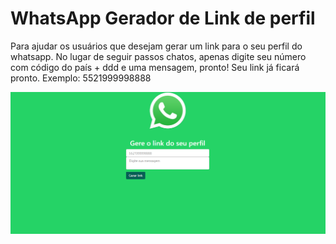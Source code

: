 # WhatsApp Gerador de Link de perfil

Para ajudar os usuários que desejam gerar um link para o seu perfil do whatsapp. No lugar de seguir passos chatos, apenas digite seu número com código do país + ddd e uma mensagem, pronto!
Seu link já ficará pronto.
 Exemplo: 5521999998888

<img src="Capturar.PNG" />
